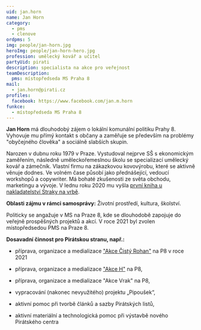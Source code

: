 ```yaml
---
uid: jan.horn
name: Jan Horn
category:
  - pms
  - clenove
ordpms: 5
img: people/jan-horn.jpg
heroImg: people/jan-horn-hero.jpg
profession: umělecký kovář a učitel
partyUid: pirati
description: specialista na akce pro veřejnost
teamDescription:
  pms: místopředseda MS Praha 8
mail:
  - jan.horn@pirati.cz
profiles:
  facebook: https://www.facebook.com/jan.m.horn
funkce:
  - místopředseda MS Praha 8
---
```


**Jan Horn** má dlouhodobý zájem o lokální komunální politiku Prahy 8. Vyhovuje mu přímý kontakt s občany a zaměřuje se především na problémy "obyčejného člověka" a sociálně slabších skupin.

Narozen v dubnu roku 1979 v Praze. Vystudoval nejprve SŠ s ekonomickým zaměřením, následně uměleckořemeslnou školu se specializací umělecký kovář a zámečník. Vlastní firmu na zákazkovou kovovýrobu, které se aktivně věnuje dodnes. Ve volném čase působí jako přednášející, vedoucí workshopů a copywriter. Má bohaté zkušenosti ze světa obchodu, marketingu a vývoje. V lednu roku 2020 mu vyšla [první kniha u nakladatelství Straky na vrbě](https://www.databazeknih.cz/knihy/valard-valard-aamp-vejce-na-draka-416969).

**Oblasti zájmu v rámci samosprávy:** Životní prostředí, kultura, školství.

Politicky se angažuje v MS na Praze 8, kde se dlouhodobě zapojuje do veřejně prospěšných projektů a akcí. V roce 2021 byl zvolen místopředsedou PMS na Praze 8.

**Dosavadní činnost pro Pirátskou stranu, např.:**
*    příprava, organizace a medializace ["Akce Čistý Rohan"](https://praha8.pirati.cz/aktuality/kdyz-to-neudelala-mestska-cast-vycistili-jsme-rohansky-ostrov-od-neporadku-sami.html) na P8 v roce 2021
*    příprava, organizace a medializace ["Akce H"](https://praha8.pirati.cz/aktuality/louze-v-pivovarnicke.html) na P8,
*    příprava, organizace a medializace "Akce Vrak" na P8,

*    vypracování (nakonec nevyužitého) projektu „Pipoušek“,
*    aktivní pomoc při tvorbě článků a sazby Pirátských listů,
*    aktivní materiální a technologická pomoc při výstavbě nového Pirátského centra
